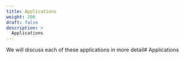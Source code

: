 ```yaml
---
title: Applications
weight: 200 
draft: false
description: >
  Applications
---
```


We will discuss each of these applications in more detail# Applications
